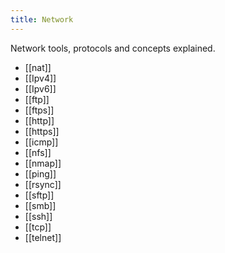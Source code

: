```yaml
---
title: Network
---
```


Network tools, protocols and concepts explained.

- [[nat]]
- [[Ipv4]]
- [[Ipv6]]
- [[ftp]]
- [[ftps]]
- [[http]]
- [[https]]
- [[icmp]]
- [[nfs]]
- [[nmap]]
- [[ping]]
- [[rsync]]
- [[sftp]]
- [[smb]]
- [[ssh]]
- [[tcp]]
- [[telnet]]

